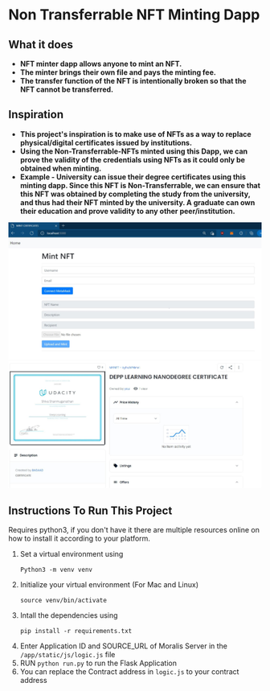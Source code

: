 # Non Transferrable NFT Minting Dapp

## What it does

- **NFT minter dapp allows anyone to mint an NFT.**
- **The minter brings their own file and pays the minting fee.**
- **The transfer function of the NFT is intentionally broken so that the NFT cannot be transferred.**

## Inspiration

- **This project's inspiration is to make use of NFTs as a way to replace physical/digital certificates issued by institutions.**
- **Using the Non-Transferrable-NFTs minted using this Dapp, we can prove the validity of the credentials using NFTs as it could only be obtained when minting.**
- **Example - University can issue their degree certificates using this minting dapp. Since this NFT is Non-Transferrable, we can ensure that this NFT was obtained by completing the study from the university, and thus had their NFT minted by the university. A graduate can own their education and prove validity to any other peer/institution.**


![Front End of Dapp ](./nft_minter_dapp.jpg)
![Certificate Minted in OpenSea](./certificate_opensea.jpg)


## Instructions To Run This Project
Requires python3, if you don't have it there are multiple resources online on how to install it according to your platform.
1. Set a virtual environment using 
    ```
    Python3 -m venv venv
    ```
2. Initialize your virtual environment (For Mac and Linux)
    ``` 
    source venv/bin/activate 
    ``` 
3. Intall the dependencies using 
    ```
    pip install -r requirements.txt
    ```
4. Enter Application ID and SOURCE_URL of Moralis Server in the `/app/static/js/logic.js` file
5. RUN `python run.py` to run the Flask Application
6. You can replace the Contract address in `logic.js` to your contract address


